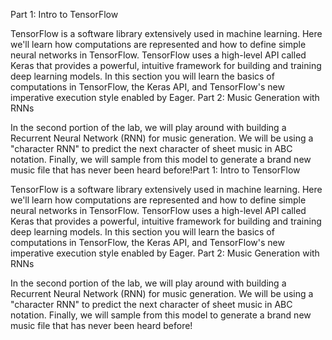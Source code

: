 Part 1: Intro to TensorFlow

TensorFlow is a software library extensively used in machine learning. Here we'll learn how computations are represented and how to define simple neural networks in TensorFlow. TensorFlow uses a high-level API called Keras that provides a powerful, intuitive framework for building and training deep learning models. In this section you will learn the basics of computations in TensorFlow, the Keras API, and TensorFlow's new imperative execution style enabled by Eager.
Part 2: Music Generation with RNNs

In the second portion of the lab, we will play around with building a Recurrent Neural Network (RNN) for music generation. We will be using a "character RNN" to predict the next character of sheet music in ABC notation. Finally, we will sample from this model to generate a brand new music file that has never been heard before!Part 1: Intro to TensorFlow

TensorFlow is a software library extensively used in machine learning. Here we'll learn how computations are represented and how to define simple neural networks in TensorFlow. TensorFlow uses a high-level API called Keras that provides a powerful, intuitive framework for building and training deep learning models. In this section you will learn the basics of computations in TensorFlow, the Keras API, and TensorFlow's new imperative execution style enabled by Eager.
Part 2: Music Generation with RNNs

In the second portion of the lab, we will play around with building a Recurrent Neural Network (RNN) for music generation. We will be using a "character RNN" to predict the next character of sheet music in ABC notation. Finally, we will sample from this model to generate a brand new music file that has never been heard before!
